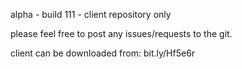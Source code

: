alpha - build 111 - client repository only

please feel free to post any issues/requests to the git.

client can be downloaded from: bit.ly/Hf5e6r